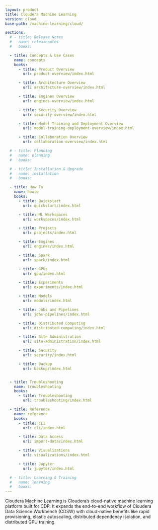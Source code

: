 ```yaml
---
layout: product
title: Cloudera Machine Learning
version: cloud
base-path: /machine-learning/cloud/

sections:
  # - title: Release Notes
  #   name: releasenotes
  #   books:

  - title: Concepts & Use Cases
    name: concepts
    books:
      - title: Product Overview
        url: product-overview/index.html

      - title: Architecture Overview
        url: architecture-overview/index.html

      - title: Engines Overview
        url: engines-overview/index.html

      - title: Security Overview
        url: security-overview/index.html

      - title: Model Training and Deployment Overview
        url: model-training-deployment-overview/index.html

      - title: Collaboration Overview
        url: collaboration-overview/index.html

  # - title: Planning
  #   name: planning
  #   books:

  # - title: Installation & Upgrade
  #   name: installation
  #   books:

  - title: How To
    name: howto
    books:
      - title: Quickstart
        url: quickstart/index.html

      - title: ML Workspaces
        url: workspaces/index.html

      - title: Projects
        url: projects/index.html

      - title: Engines
        url: engines/index.html

      - title: Spark
        url: spark/index.html

      - title: GPUs
        url: gpu/index.html

      - title: Experiments
        url: experiments/index.html

      - title: Models
        url: models/index.html

      - title: Jobs and Pipelines
        url: jobs-pipelines/index.html

      - title: Distributed Computing
        url: distributed-computing/index.html

      - title: Site Administration
        url: site-administration/index.html

      - title: Security
        url: security/index.html

      - title: Backup
        url: backup/index.html


  - title: Troubleshooting
    name: troubleshooting
    books:
      - title: Troubleshooting
        url: troubleshooting/index.html

  - title: Reference
    name: reference
    books:
      - title: CLI
        url: cli/index.html

      - title: Data Access
        url: import-data/index.html

      - title: Visualizations
        url: visualizations/index.html

      - title: Jupyter
        url: jupyter/index.html

  # - title: Learning & Training
  #   name: learning
  #   books:
---
```


Cloudera Machine Learning is Cloudera’s cloud-native machine learning platform built for CDP. It expands the end-to-end workflow of Cloudera Data Science Workbench (CDSW) with cloud-native benefits like rapid provisioning, elastic autoscaling, distributed dependency isolation, and distributed GPU training.
